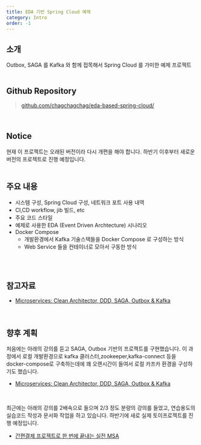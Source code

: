 ```yaml
---
title: EDA 기반 Spring Cloud 예제
category: Intro
order: -1
---
```


## 소개
Outbox, SAGA 를 Kafka 와 함께 접목해서 Spring Cloud 를 가미한 예제 프로젝트<br>
<br>

## Github Repository
> [github.com/chagchagchag/eda-based-spring-cloud/](https://github.com/chagchagchag/eda-based-spring-cloud/)
<br>

## Notice
현재 이 프로젝트는 오래된 버전이라 다시 개편을 해야 합니다. 하반기 이후부터 새로운 버전의 프로젝트로 진행 예정입니다.<br>
<br>

## 주요 내용
- 시스템 구성, Spring Cloud 구성, 네트워크 포트 사용 내역
- CI,CD workflow, jib 빌드, etc
- 주요 코드 스타일
- 예제로 사용한 EDA (Event Driven Archtecture) 시나리오
- Docker Compose
  - 개발환경에서 Kafka 기술스택들을 Docker Compose 로 구성하는 방식
  - Web Service 들을 컨테이너로 모아서 구동한 방식
<br>
<br>

## 참고자료
- [Microservices: Clean Architector, DDD, SAGA, Outbox & Kafka](https://www.udemy.com/course/microservices-clean-architecture-ddd-saga-outbox-kafka-kubernetes/)
<br>

## 향후 계획
처음에는 아래의 강의를 듣고 SAGA, Outbox 기반의 프로젝트를 구현했습니다. 이 과정에서 로컬 개발환경으로 kafka 클러스터,zookeeper,kafka-connect 등을 docker-compose로 구축하는데에 꽤 오랜시간이 들여서 로컬 카프카 환경을 구성하기도 했습니다. 
- [Microservices: Clean Architector, DDD, SAGA, Outbox & Kafka](https://www.udemy.com/course/microservices-clean-architecture-ddd-saga-outbox-kafka-kubernetes/)
<br/>

최근에는 아래의 강의를 2배속으로 들으며 2/3 정도 분량의 강의를 들었고, 연습용도의 실습코드 작성과 문서화 작업을 하고 있습니다. 하반기에 새로 실제 토이프로젝트를 진행 예정입니다.
- [간편결제 프로젝트로 한 번에 끝내는 실전 MSA](https://fastcampus.co.kr/dev_online_projectmsa)
<br/>
